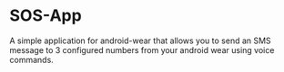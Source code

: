 SOS-App
=======

A simple application for android-wear that allows you to send an SMS message to 3 configured numbers from your android wear using voice commands.
